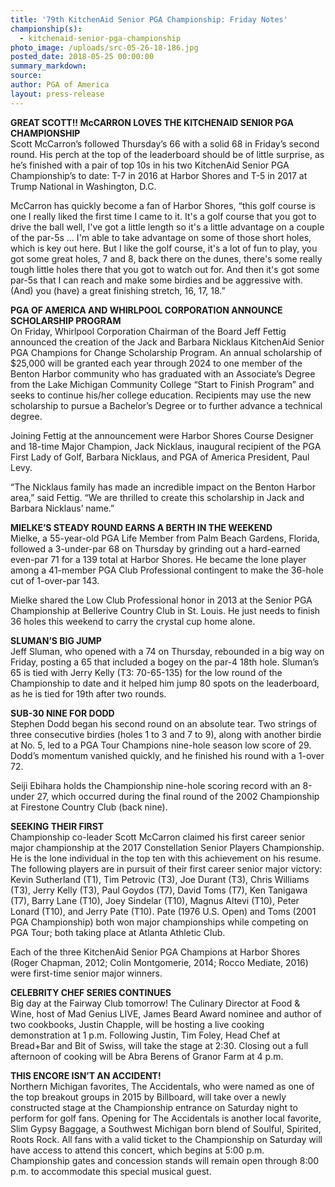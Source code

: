 ```yaml
---
title: '79th KitchenAid Senior PGA Championship: Friday Notes'
championship(s):
  - kitchenaid-senior-pga-championship
photo_image: /uploads/src-05-26-18-186.jpg
posted_date: 2018-05-25 00:00:00
summary_markdown:
source:
author: PGA of America
layout: press-release
---
```


**GREAT SCOTT!! McCARRON LOVES THE KITCHENAID SENIOR PGA CHAMPIONSHIP**<br>Scott McCarron’s followed Thursday’s 66 with a solid 68 in Friday’s second round. His perch at the top of the leaderboard should be of little surprise, as he’s finished with a pair of top 10s in his two KitchenAid Senior PGA Championship’s to date: T-7 in 2016 at Harbor Shores and T-5 in 2017 at Trump National in Washington, D.C.

McCarron has quickly become a fan of Harbor Shores, “this golf course is one I really liked the first time I came to it. It's a golf course that you got to drive the ball well, I've got a little length so it's a little advantage on a couple of the par-5s … I'm able to take advantage on some of those short holes, which is key out here. But I like the golf course, it's a lot of fun to play, you got some great holes, 7 and 8, back there on the dunes, there's some really tough little holes there that you got to watch out for. And then it's got some par-5s that I can reach and make some birdies and be aggressive with. (And) you (have) a great finishing stretch, 16, 17, 18.”

**PGA OF AMERICA AND WHIRLPOOL CORPORATION ANNOUNCE SCHOLARSHIP PROGRAM**<br>On Friday, Whirlpool Corporation Chairman of the Board Jeff Fettig announced the creation of the Jack and Barbara Nicklaus KitchenAid Senior PGA Champions for Change Scholarship Program. An annual scholarship of $25,000 will be granted each year through 2024 to one member of the Benton Harbor community who has graduated with an Associate’s Degree from the Lake Michigan Community College “Start to Finish Program” and seeks to continue his/her college education. Recipients may use the new scholarship to pursue a Bachelor’s Degree or to further advance a technical degree.

Joining Fettig at the announcement were Harbor Shores Course Designer and 18-time Major Champion, Jack Nicklaus, inaugural recipient of the PGA First Lady of Golf, Barbara Nicklaus, and PGA of America President, Paul Levy.

“The Nicklaus family has made an incredible impact on the Benton Harbor area,” said Fettig. “We are thrilled to create this scholarship in Jack and Barbara Nicklaus’ name.”

**MIELKE’S STEADY ROUND EARNS A BERTH IN THE WEEKEND**<br>Mielke, a 55-year-old PGA Life Member from Palm Beach Gardens, Florida, followed a 3-under-par 68 on Thursday by grinding out a hard-earned even-par 71 for a 139 total at Harbor Shores. He became the lone player among a 41-member PGA Club Professional contingent to make the 36-hole cut of 1-over-par 143.

Mielke shared the Low Club Professional honor in 2013 at the Senior PGA Championship at Bellerive Country Club in St. Louis. He just needs to finish 36 holes this weekend to carry the crystal cup home alone.&nbsp; &nbsp; &nbsp;&nbsp;

**SLUMAN’S BIG JUMP**<br>Jeff Sluman, who opened with a 74 on Thursday, rebounded in a big way on Friday, posting a 65 that included a bogey on the par-4 18th hole. Sluman’s 65 is tied with Jerry Kelly (T3: 70-65-135) for the low round of the Championship to date and it helped him jump 80 spots on the leaderboard, as he is tied for 19th after two rounds.

**SUB-30 NINE FOR DODD**<br>Stephen Dodd began his second round on an absolute tear. Two strings of three consecutive birdies (holes 1 to 3 and 7 to 9), along with another birdie at No. 5, led to a PGA Tour Champions nine-hole season low score of 29. Dodd’s momentum vanished quickly, and he finished his round with a 1-over 72.

Seiji Ebihara holds the Championship nine-hole scoring record with an 8-under 27, which occurred during the final round of the 2002 Championship at Firestone Country Club (back nine).

**SEEKING THEIR FIRST**<br>Championship co-leader Scott McCarron claimed his first career senior major championship at the 2017 Constellation Senior Players Championship. He is the lone individual in the top ten with this achievement on his resume. The following players are in pursuit of their first career senior major victory: Kevin Sutherland (T1), Tim Petrovic (T3), Joe Durant (T3), Chris Williams (T3), Jerry Kelly (T3), Paul Goydos (T7), David Toms (T7), Ken Tanigawa (T7), Barry Lane (T10), Joey Sindelar (T10), Magnus Altevi (T10), Peter Lonard (T10), and Jerry Pate (T10). Pate (1976 U.S. Open) and Toms (2001 PGA Championship) both won major championships while competing on PGA Tour; both taking place at Atlanta Athletic Club.

Each of the three KitchenAid Senior PGA Champions at Harbor Shores (Roger Chapman, 2012; Colin Montgomerie, 2014; Rocco Mediate, 2016) were first-time senior major winners.

**CELEBRITY CHEF SERIES CONTINUES**<br>Big day at the Fairway Club tomorrow! The Culinary Director at Food & Wine, host of Mad Genius LIVE, James Beard Award nominee and author of two cookbooks, Justin Chapple, will be hosting a live cooking demonstration at 1 p.m. Following Justin, Tim Foley, Head Chef at Bread+Bar and Bit of Swiss, will take the stage at 2:30. Closing out a full afternoon of cooking will be Abra Berens of Granor Farm at 4 p.m.

**THIS ENCORE ISN’T AN ACCIDENT!**<br>Northern Michigan favorites, The Accidentals, who were named as one of the top breakout groups in 2015 by Billboard, will take over a newly constructed stage at the Championship entrance on Saturday night to perform for golf fans. Opening for The Accidentals is another local favorite, Slim Gypsy Baggage, a Southwest Michigan born blend of Soulful, Spirited, Roots Rock. All fans with a valid ticket to the Championship on Saturday will have access to attend this concert, which begins at 5:00 p.m. Championship gates and concession stands will remain open through 8:00 p.m. to accommodate this special musical guest.